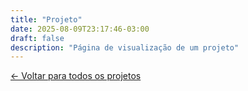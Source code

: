 ```yaml
---
title: "Projeto"
date: 2025-08-09T23:17:46-03:00
draft: false
description: "Página de visualização de um projeto"
---
```



<div class="container" id="project-detail-container">
<!-- O conteúdo do projeto será inserido aqui pelo JavaScript -->
<!-- Exemplo de como ficará a estrutura:
<div class="project-header">
<h1 id="project-title">Nome do Projeto</h1>
<span id="project-status" class="status">Status</span>
</div>
<img id="project-main-image" src="..." alt="Imagem principal do projeto" class="main-image">
<div class="project-body">
<section class="project-section">
<h2>Sobre o Projeto</h2>
<p id="project-description">Descrição detalhada...</p>
</section>
<section class="project-section">
<h2>Especificações Técnicas</h2>
<ul id="project-specs">
<li>Especificação 1</li>
</ul>
</section>
<section class="project-section">
<h2>Galeria de Imagens</h2>
<div id="project-gallery" class="image-gallery">
<img src="..." alt="Foto da galeria 1">
</div>
</section>
</div>
-->
</div>
<div class="back-link-container">
<a href="{{ "/projetos" | relLangUrl }}" class="back-link">&larr; Voltar para todos os projetos</a>
</div>

